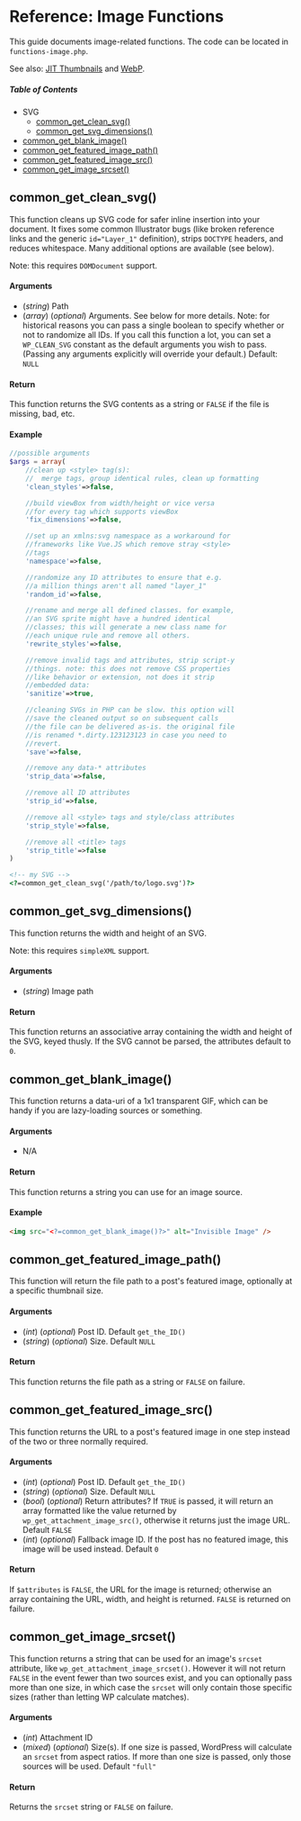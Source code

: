 # Reference: Image Functions

This guide documents image-related functions. The code can be located in `functions-image.php`.

See also: [JIT Thumbnails](https://github.com/Blobfolio/blob-common/blob/master/wp/docs/JIT.md) and [WebP](https://github.com/Blobfolio/blob-common/blob/master/wp/docs/WEBP.md).



##### Table of Contents

 * SVG
   * [common_get_clean_svg()](#common_get_clean_svg)
   * [common_get_svg_dimensions()](#common_get_svg_dimensions)
 * [common_get_blank_image()](#common_get_blank_image)
 * [common_get_featured_image_path()](#common_get_featured_image_path)
 * [common_get_featured_image_src()](#common_get_featured_image_src)
 * [common_get_image_srcset()](#common_get_image_srcset)



## common_get_clean_svg()

This function cleans up SVG code for safer inline insertion into your document. It fixes some common Illustrator bugs (like broken reference links and the generic `id="Layer_1"` definition), strips `DOCTYPE` headers, and reduces whitespace. Many additional options are available (see below).

Note: this requires `DOMDocument` support.

#### Arguments

 * (*string*) Path
 * (*array*) (*optional*) Arguments. See below for more details. Note: for historical reasons you can pass a single boolean to specify whether or not to randomize all IDs. If you call this function a lot, you can set a `WP_CLEAN_SVG` constant as the default arguments you wish to pass. (Passing any arguments explicitly will override your default.) Default: `NULL`

#### Return

This function returns the SVG contents as a string or `FALSE` if the file is missing, bad, etc.

#### Example

```php
//possible arguments
$args = array(
    //clean up <style> tag(s):
    //  merge tags, group identical rules, clean up formatting
    'clean_styles'=>false,

    //build viewBox from width/height or vice versa
    //for every tag which supports viewBox
    'fix_dimensions'=>false,

    //set up an xmlns:svg namespace as a workaround for
    //frameworks like Vue.JS which remove stray <style>
    //tags
    'namespace'=>false,

    //randomize any ID attributes to ensure that e.g.
    //a million things aren't all named "layer_1"
    'random_id'=>false,

    //rename and merge all defined classes. for example,
    //an SVG sprite might have a hundred identical
    //classes; this will generate a new class name for
    //each unique rule and remove all others.
    'rewrite_styles'=>false,

    //remove invalid tags and attributes, strip script-y
    //things. note: this does not remove CSS properties
    //like behavior or extension, not does it strip
    //embedded data:
    'sanitize'=>true,

    //cleaning SVGs in PHP can be slow. this option will
    //save the cleaned output so on subsequent calls
    //the file can be delivered as-is. the original file
    //is renamed *.dirty.123123123 in case you need to
    //revert.
    'save'=>false,

    //remove any data-* attributes
    'strip_data'=>false,

    //remove all ID attributes
    'strip_id'=>false,

    //remove all <style> tags and style/class attributes
    'strip_style'=>false,

    //remove all <title> tags
    'strip_title'=>false
)
```

```html
<!-- my SVG -->
<?=common_get_clean_svg('/path/to/logo.svg')?>
```



## common_get_svg_dimensions()

This function returns the width and height of an SVG.

Note: this requires `simpleXML` support.

#### Arguments

 * (*string*) Image path

#### Return

This function returns an associative array containing the width and height of the SVG, keyed thusly. If the SVG cannot be parsed, the attributes default to `0`.



## common_get_blank_image()

This function returns a data-uri of a 1x1 transparent GIF, which can be handy if you are lazy-loading sources or something.

#### Arguments

 * N/A

#### Return

This function returns a string you can use for an image source.

#### Example

```html
<img src="<?=common_get_blank_image()?>" alt="Invisible Image" />
```



## common_get_featured_image_path()

This function will return the file path to a post's featured image, optionally at a specific thumbnail size.

#### Arguments

 * (*int*) (*optional*) Post ID. Default `get_the_ID()`
 * (*string*) (*optional*) Size. Default `NULL`

#### Return

This function returns the file path as a string or `FALSE` on failure.



## common_get_featured_image_src()

This function returns the URL to a post's featured image in one step instead of the two or three normally required.

#### Arguments

 * (*int*) (*optional*) Post ID. Default `get_the_ID()`
 * (*string*) (*optional*) Size. Default `NULL`
 * (*bool*) (*optional*) Return attributes? If `TRUE` is passed, it will return an array formatted like the value returned by `wp_get_attachment_image_src()`, otherwise it returns just the image URL. Default `FALSE`
 * (*int*) (*optional*) Fallback image ID. If the post has no featured image, this image will be used instead. Default `0`

#### Return

If `$attributes` is `FALSE`, the URL for the image is returned; otherwise an array containing the URL, width, and height is returned. `FALSE` is returned on failure.



## common_get_image_srcset()

This function returns a string that can be used for an image's `srcset` attribute, like `wp_get_attachment_image_srcset()`. However it will not return `FALSE` in the event fewer than two sources exist, and you can optionally pass more than one size, in which case the `srcset` will only contain those specific sizes (rather than letting WP calculate matches).

#### Arguments

 * (*int*) Attachment ID
 * (*mixed*) (*optional*) Size(s). If one size is passed, WordPress will calculate an `srcset` from aspect ratios. If more than one size is passed, only those sources will be used. Default `"full"`

#### Return

Returns the `srcset` string or `FALSE` on failure.